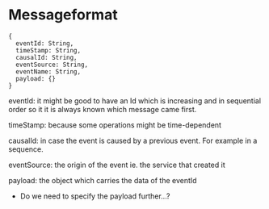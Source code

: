 # Messageformat

```
{
  eventId: String,
  timeStamp: String,
  causalId: String,
  eventSource: String,
  eventName: String,
  payload: {}
}
```

eventId: it might be good to have an Id which is increasing and in sequential order so it it is always known which message came first.

timeStamp: because some operations might be time-dependent

causalId: in case the event is caused by a previous event. For example in a sequence.

eventSource: the origin of the event ie. the service that created it

payload: the object which carries the data of the eventId

- Do we need to specify the payload further...?
